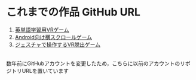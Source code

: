 # これまでの作品 GitHub URL
1. [英単語学習用VRゲーム](https://github.com/haru-kinokonoyama/shootingEnglish)
2. [Android向け横スクロールゲーム](https://github.com/haru-kinokonoyama/DogRunApp)
3. [ジェスチャで操作するVR脱出ゲーム](https://github.com/haru-kinokonoyama/EscapeFromSpaceship)

<br>数年前にGitHubアカウントを変更したため，こちらに以前のアカウントのリポジトリURLを置いています
